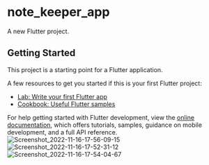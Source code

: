 # note_keeper_app

A new Flutter project.

## Getting Started

This project is a starting point for a Flutter application.

A few resources to get you started if this is your first Flutter project:

- [Lab: Write your first Flutter app](https://docs.flutter.dev/get-started/codelab)
- [Cookbook: Useful Flutter samples](https://docs.flutter.dev/cookbook)

For help getting started with Flutter development, view the
[online documentation](https://docs.flutter.dev/), which offers tutorials,
samples, guidance on mobile development, and a full API reference.
![Screenshot_2022-11-16-17-56-09-15](https://user-images.githubusercontent.com/111499619/202182780-75fc7c1b-b8be-4e47-8711-c4df68688aba.png)
![Screenshot_2022-11-16-17-52-31-12](https://user-images.githubusercontent.com/111499619/202182838-dca41ef4-0ce5-45b1-bd23-49ff73ee9671.png)
![Screenshot_2022-11-16-17-54-04-67](https://user-images.githubusercontent.com/111499619/202182874-c1978743-d47c-46a3-91ae-78dc77fd37a1.png)
